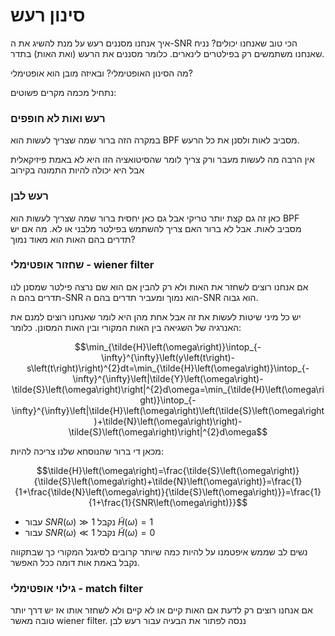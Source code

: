 # סינון רעש

איך אנחנו מסננים רעש על מנת להשיג את ה-SNR הכי טוב שאנחנו יכולים? נניח שאנחנו משתמשים רק בפילטרים לינארים. כלומר מסננים את הרעש (ואת האות) בתדר.

מה הסינון האופטימלי? ובאיזה מובן הוא אופטימלי?

נתחיל מכמה מקרים פשוטים:

### רעש ואות לא חופפים

במקרה הזה ברור שמה שצריך לעשות הוא BPF מסביב לאות
ולסנן את כל הרעש.

אין הרבה מה לעשות מעבר ורק צריך לומר שהסיטואציה הזו היא לא באמת פיזיקאלית אבל היא יכולה להיות התמונה בקירוב

### רעש לבן
כאן זה גם קצת יותר טריקי אבל גם כאן יחסית ברור שמה שצריך לעשות הוא BPF מסביב לאות. אבל לא ברור האם צריך להשתמש בפילטר מלבני או לא. מה אם יש תדרים בהם האות הוא מאוד נמוך?

### שחזור אופטימלי - wiener filter

אם אנחנו רוצים לשחזר את האות ולא רק להבין אם הוא שם נרצה פילטר שמסנן לנו תדרים בהם ה-SNR הוא נמוך ומעביר תדרים בהם ה-SNR הוא גבוה.

יש כל מיני שיטות לעשות את זה אבל אחת מהן היא לומר שאנחנו רוצים למנם את האנרגיה של השגיאה בין האות המקורי ובין האות המסונן. כלומר:

$$\min_{\tilde{H}\left(\omega\right)}\intop_{-\infty}^{\infty}\left(y\left(t\right)-s\left(t\right)\right)^{2}dt=\min_{\tilde{H}\left(\omega\right)}\intop_{-\infty}^{\infty}\left|\tilde{Y}\left(\omega\right)-\tilde{S}\left(\omega\right)\right|^{2}d\omega=\min_{\tilde{H}\left(\omega\right)}\intop_{-\infty}^{\infty}\left|\tilde{H}\left(\omega\right)\left(\tilde{S}\left(\omega\right)+\tilde{N}\left(\omega\right)\right)-\tilde{S}\left(\omega\right)\right|^{2}d\omega$$

מכאן די ברור שהנוסחא שלנו צריכה להיות:

$$\tilde{H}\left(\omega\right)=\frac{\tilde{S}\left(\omega\right)}{\tilde{S}\left(\omega\right)+\tilde{N}\left(\omega\right)}=\frac{1}{1+\frac{\tilde{N}\left(\omega\right)}{\tilde{S}\left(\omega\right)}}=\frac{1}{1+\frac{1}{SNR\left(\omega\right)}}$$

* עבור $SNR\left(\omega\right)\gg1$ נקבל $\tilde{H}\left(\omega\right)=1$
* עבור $SNR\left(\omega\right)\ll1$ נקבל $\tilde{H}\left(\omega\right)=0$

נשים לב שממש איפטמנו על להיות כמה שיותר קרובים לסיגנל המקורי כך שבתקווה נקבל באמת אות דומה ככל האפשר.

### גילוי אופטימלי - match filter
אם אנחנו רוצים רק לדעת אם האות קיים או לא קיים ולא לשחזר אותו אז יש דרך יותר טובה מאשר wiener filter.
ננסה לפתור את הבעיה עבור רעש לבן

